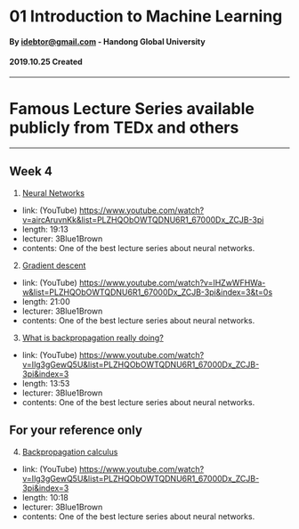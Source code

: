 
# 01 Introduction to Machine Learning
#### By idebtor@gmail.com - Handong Global University
#### 2019.10.25 Created
-------------------------------

# Famous Lecture Series available publicly from TEDx and others

--------------------------------
## Week 4 

1. [Neural Networks](https://www.youtube.com/watch?v=aircAruvnKk&list=PLZHQObOWTQDNU6R1_67000Dx_ZCJB-3pi)
- link: (YouTube) https://www.youtube.com/watch?v=aircAruvnKk&list=PLZHQObOWTQDNU6R1_67000Dx_ZCJB-3pi
- length: 19:13
- lecturer: 3Blue1Brown
- contents: One of the best lecture series about neural networks.

2. [Gradient descent](https://www.youtube.com/watch?v=IHZwWFHWa-w&list=PLZHQObOWTQDNU6R1_67000Dx_ZCJB-3pi&index=3&t=0s)
- link: (YouTube) https://www.youtube.com/watch?v=IHZwWFHWa-w&list=PLZHQObOWTQDNU6R1_67000Dx_ZCJB-3pi&index=3&t=0s
- length: 21:00
- lecturer: 3Blue1Brown
- contents: One of the best lecture series about neural networks.

3. [What is backpropagation really doing?](https://www.youtube.com/watch?v=Ilg3gGewQ5U&list=PLZHQObOWTQDNU6R1_67000Dx_ZCJB-3pi&index=3)
- link: (YouTube) https://www.youtube.com/watch?v=Ilg3gGewQ5U&list=PLZHQObOWTQDNU6R1_67000Dx_ZCJB-3pi&index=3
- length: 13:53
- lecturer: 3Blue1Brown
- contents: One of the best lecture series about neural networks.

## For your reference only
4. [Backpropagation calculus](https://www.youtube.com/watch?v=Ilg3gGewQ5U&list=PLZHQObOWTQDNU6R1_67000Dx_ZCJB-3pi&index=3)
- link: (YouTube) https://www.youtube.com/watch?v=Ilg3gGewQ5U&list=PLZHQObOWTQDNU6R1_67000Dx_ZCJB-3pi&index=3
- length: 10:18
- lecturer: 3Blue1Brown
- contents: One of the best lecture series about neural networks.
